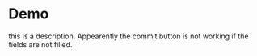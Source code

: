 # Demo
this is a description.
Appearently the commit button is not working if the fields are not filled.
